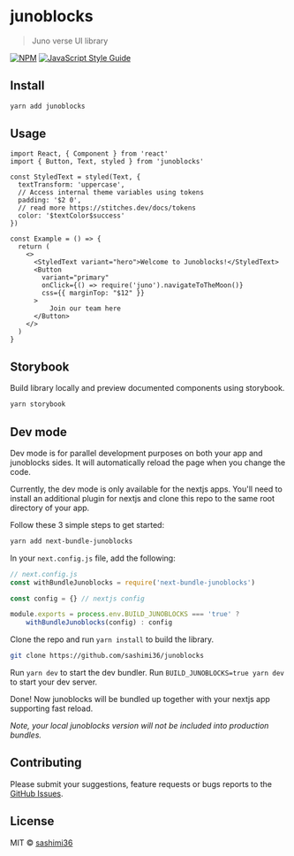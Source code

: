 # junoblocks

> Juno verse UI library

[![NPM](https://img.shields.io/npm/v/junoblocks.svg)](https://www.npmjs.com/package/junoblocks) [![JavaScript Style Guide](https://img.shields.io/badge/code_style-standard-brightgreen.svg)](https://standardjs.com)

## Install

```bash
yarn add junoblocks
```

## Usage

```tsx
import React, { Component } from 'react'
import { Button, Text, styled } from 'junoblocks'

const StyledText = styled(Text, {
  textTransform: 'uppercase',
  // Access internal theme variables using tokens
  padding: '$2 0',
  // read more https://stitches.dev/docs/tokens
  color: '$textColor$success'
})

const Example = () => {
  return (
    <>
      <StyledText variant="hero">Welcome to Junoblocks!</StyledText>
      <Button
        variant="primary"
        onClick={() => require('juno').navigateToTheMoon()}
        css={{ marginTop: "$12" }}
      >
          Join our team here
      </Button>
    </>
  )
}
```

## Storybook

Build library locally and preview documented components using storybook.

```bash
yarn storybook
```

## Dev mode

Dev mode is for parallel development purposes on both your app and junoblocks sides. It will automatically reload the page when you change the code.

Currently, the dev mode is only available for the nextjs apps. You'll need to install an additional plugin for nextjs and clone this repo to the same root directory of your app.

Follow these 3 simple steps to get started:

```bash
yarn add next-bundle-junoblocks
```

In your `next.config.js` file, add the following:
```js 
// next.config.js
const withBundleJunoblocks = require('next-bundle-junoblocks')

const config = {} // nextjs config

module.exports = process.env.BUILD_JUNOBLOCKS === 'true' ? 
    withBundleJunoblocks(config) : config
```
Clone the repo and run `yarn install` to build the library.
```bash
git clone https://github.com/sashimi36/junoblocks
```

Run `yarn dev` to start the dev bundler. Run `BUILD_JUNOBLOCKS=true yarn dev` to start your dev server.

Done! Now junoblocks will be bundled up together with your nextjs app supporting fast reload.

_Note, your local junoblocks version will not be included into production bundles._

## Contributing

Please submit your suggestions, feature requests or bugs reports to the [GitHub Issues](https://github.com/sashimi36/junoblocks/issues).

## License

MIT © [sashimi36](https://github.com/sashimi36)
